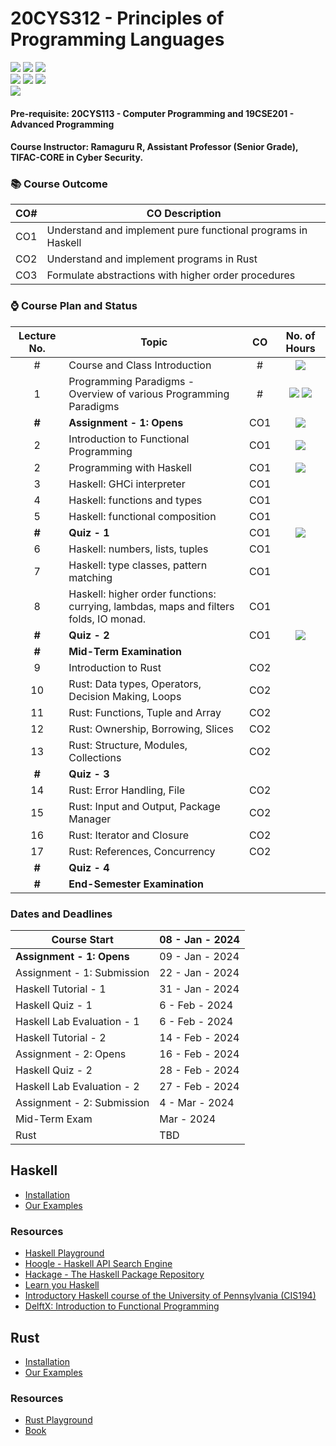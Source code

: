 # 20CYS312 - Principles of Programming Languages
![](https://img.shields.io/badge/Batch-21CYS-lightgreen) ![](https://img.shields.io/badge/UG-blue) ![](https://img.shields.io/badge/Subject-PPL-blue) <br/>
![](https://img.shields.io/badge/Lecture-2-orange) ![](https://img.shields.io/badge/Practical-3-orange) ![](https://img.shields.io/badge/Credits-3-orange) <br/> ![](https://img.shields.io/badge/Students-85-gold)

#### Pre-requisite: 20CYS113 - Computer Programming and 19CSE201 - Advanced Programming

#### Course Instructor:  Ramaguru R, Assistant Professor (Senior Grade), TIFAC-CORE in Cyber Security.

### :books: Course Outcome

| CO#  | CO Description |
|------|----------------|
| CO1 | Understand and implement pure functional programs in Haskell |
| CO2 | Understand and implement programs in Rust |
| CO3 | Formulate abstractions with higher order procedures |

### :watch: Course Plan and Status

| Lecture No. | Topic | CO | No. of Hours |
|:-----------:|-------|:---:|:------------:|
| # | Course and Class Introduction  | # | ![](https://img.shields.io/badge/-08th_Jan-orange) |
| 1 | Programming Paradigms - Overview of various Programming Paradigms  | # | ![](https://img.shields.io/badge/-09th_Jan-orange) ![](https://img.shields.io/badge/-22nd_Jan-orange) |
| **#** | **Assignment - 1: Opens** | CO1 | ![](https://img.shields.io/badge/-09th_Jan-brown) |
| 2 | Introduction to Functional Programming | CO1 | ![](https://img.shields.io/badge/-23rd_Jan-brown) |
| 2 | Programming with Haskell | CO1 | ![](https://img.shields.io/badge/-23rd_Jan-orange) |
| 3 | Haskell: GHCi interpreter  | CO1 |  |
| 4 | Haskell: functions and types  |  CO1 | |
| 5 | Haskell: functional composition  |  CO1 | |
| **#** | **Quiz - 1**| CO1 | ![](https://img.shields.io/badge/-6th_Feb-gold) |
| 6 | Haskell: numbers, lists, tuples | CO1 | |
| 7 | Haskell: type classes, pattern matching | CO1 | |
| 8 | Haskell: higher order functions: currying, lambdas, maps and filters folds, IO monad. | CO1 | |
| **#** | **Quiz - 2** | CO1 | ![](https://img.shields.io/badge/-28th_Feb-gold) | 
| **#** | **Mid-Term Examination** | | 
| 9 | Introduction to Rust  | CO2 | |
| 10 | Rust: Data types, Operators, Decision Making, Loops | CO2 | |
| 11 | Rust: Functions, Tuple and Array | CO2 | |
| 12 | Rust: Ownership, Borrowing, Slices | CO2 | |
| 13 | Rust: Structure, Modules, Collections | CO2 | |
| **#**  | **Quiz - 3** |
| 14 | Rust:  Error Handling, File | CO2 | |
| 15 | Rust: Input and Output, Package Manager | CO2 | |
| 16 | Rust: Iterator and Closure | CO2 | |
| 17 | Rust: References, Concurrency | CO2 | |
| **#**  | **Quiz - 4** |
| **#**  | **End-Semester Examination** |

### Dates and Deadlines

| Course Start | 08 - Jan - 2024 |
|--------------|-----------------|
| **Assignment - 1: Opens** | 09 - Jan - 2024 |
| Assignment - 1: Submission | 22 - Jan - 2024 |
| Haskell Tutorial - 1 | 31 - Jan - 2024 |
| Haskell Quiz - 1 | 6 - Feb - 2024 |
| Haskell Lab Evaluation - 1 | 6 - Feb - 2024 |
| Haskell Tutorial - 2 | 14 - Feb - 2024 |
| Assignment - 2: Opens | 16 - Feb - 2024 |
| Haskell Quiz - 2 | 28 - Feb - 2024 |
| Haskell Lab Evaluation - 2 | 27 - Feb - 2024 |
| Assignment - 2: Submission | 4 - Mar - 2024 |
| Mid-Term Exam | Mar - 2024 |
| Rust |  TBD |

## Haskell
- [Installation](https://www.haskell.org/ghcup/)
- [Our Examples](Assets/Haskell)

### Resources
- [Haskell Playground](https://play.haskell.org/)
- [Hoogle - Haskell API Search Engine](https://hoogle.haskell.org/)
- [Hackage - The Haskell Package Repository](https://hackage.haskell.org/)
- [Learn you Haskell](http://learnyouahaskell.com/chapters)
- [Introductory Haskell course of the University of Pennsylvania (CIS194)](https://www.seas.upenn.edu/~cis1940/spring13/lectures.html)
- [DelftX: Introduction to Functional Programming](https://www.edx.org/learn/computer-programming/delft-university-of-technology-introduction-to-functional-programming)

## Rust
- [Installation](https://www.rust-lang.org/tools/install)
- [Our Examples](Assets/Rust)

### Resources
- [Rust Playground](https://play.rust-lang.org/?version=stable&mode=debug&edition=2021)
- [Book](https://doc.rust-lang.org/book/)
